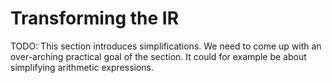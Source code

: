 # Transforming the IR

TODO: This section introduces simplifications. We need to come up with an over-arching practical goal of the section. It could for example be about simplifying arithmetic expressions.
